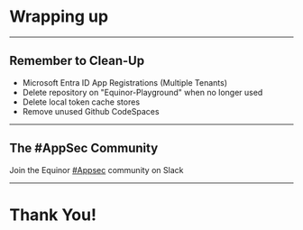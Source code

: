 # Wrapping up

---

## Remember to Clean-Up

* Microsoft Entra ID App Registrations (Multiple Tenants)
* Delete repository on "Equinor-Playground" when no longer used
* Delete local token cache stores
* Remove unused Github CodeSpaces

---
<!-- .slide: data-background-image="content/images/slack-logo-thumb.png" data-background-size="30%" data-background-position="right 2% top 2%"-->
## The #AppSec Community

Join the Equinor [#Appsec](https://equinor.slack.com/archives/CMM6FSW5V) community on Slack

---

# Thank You!
